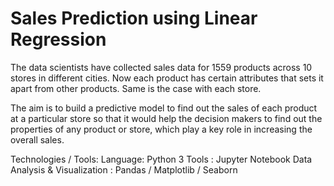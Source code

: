 # Sales Prediction using Linear Regression
The data scientists have collected sales data for 1559 products across 10 stores in different cities. Now each product has certain attributes that sets it apart from other products. Same is the case with each store.

The aim is to build a predictive model to find out the sales of each product at a particular store so that it would help the decision makers to find out the properties of any product or store, which play a key role in increasing the overall sales.

Technologies / Tools: Language: Python 3 Tools : Jupyter Notebook Data Analysis & Visualization : Pandas / Matplotlib / Seaborn
